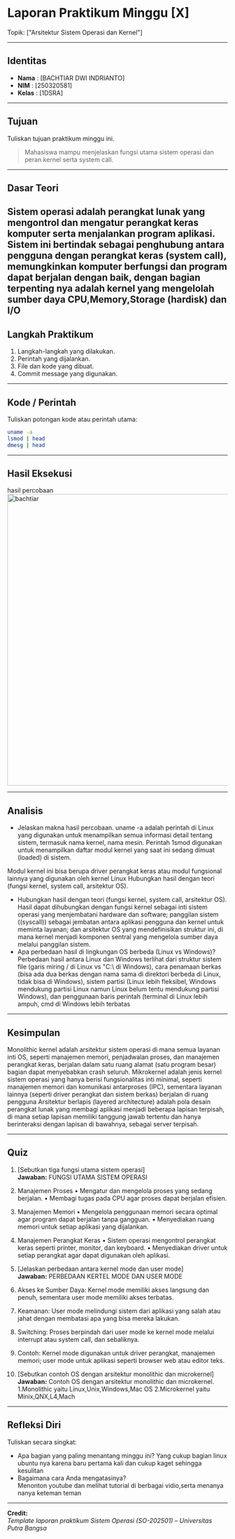 
# Laporan Praktikum Minggu [X]
Topik: ["Arsitektur Sistem Operasi dan Kernel"]

---

## Identitas
- **Nama**  : [BACHTIAR DWI INDRIANTO]  
- **NIM**   : [250320581]  
- **Kelas** : [1DSRA]

---

## Tujuan
Tuliskan tujuan praktikum minggu ini.  

> Mahasiswa mampu menjelaskan fungsi utama sistem operasi dan peran kernel serta system call.

---

## Dasar Teori
Sistem operasi adalah perangkat lunak yang mengontrol dan mengatur perangkat keras komputer serta menjalankan program aplikasi. Sistem ini bertindak sebagai penghubung antara pengguna dengan perangkat keras (system call), memungkinkan komputer berfungsi dan program dapat berjalan dengan baik, dengan bagian terpenting nya adalah kernel yang mengelolah sumber daya CPU,Memory,Storage (hardisk) dan I/O
---

## Langkah Praktikum
1. Langkah-langkah yang dilakukan.  
2. Perintah yang dijalankan.  
3. File dan kode yang dibuat.  
4. Commit message yang digunakan.

---

## Kode / Perintah
Tuliskan potongan kode atau perintah utama:
```bash
uname -a
lsmod | head
dmesg | head
```

---

## Hasil Eksekusi
hasil percobaan 
<img width="1184" height="665" alt="bachtiar" src="https://github.com/user-attachments/assets/8017a3a1-78e6-4b7f-b6df-46c072f1c7e5" />


---

## Analisis
- Jelaskan makna hasil percobaan.
  uname -a adalah perintah di Linux yang digunakan untuk menampilkan semua informasi detail tentang sistem, termasuk nama kernel, nama mesin.
Perintah 1smod digunakan untuk menampilkan daftar modul kernel yang saat ini sedang dimuat (loaded) di sistem.

Modul kernel ini bisa berupa driver perangkat keras atau modul fungsional lainnya yang digunakan oleh kernel Linux Hubungkan hasil dengan teori (fungsi kernel, system call, arsitektur OS).  
- Hubungkan hasil dengan teori (fungsi kernel, system call, arsitektur OS).
  Hasil dapat dihubungkan dengan fungsi kernel sebagai inti sistem operasi yang menjembatani hardware dan software; panggilan sistem ((syscall)) sebagai jembatan antara aplikasi pengguna dan kernel untuk meminta layanan; dan arsitektur OS yang mendefinisikan struktur ini, di mana kernel menjadi komponen sentral yang mengelola sumber daya melalui panggilan sistem.
- Apa perbedaan hasil di lingkungan OS berbeda (Linux vs Windows)?  
Perbedaan hasil antara Linux dan Windows terlihat dari struktur sistem file (garis miring / di Linux vs "C:\ di Windows), cara penamaan berkas (bisa ada dua berkas dengan nama sama di direktori berbeda di Linux, tidak bisa di Windows), sistem partisi (Linux lebih fleksibel, Windows mendukung partisi Linux namun Linux belum tentu mendukung partisi Windows), dan penggunaan baris perintah (terminal di Linux lebih ampuh, cmd di Windows lebih terbatas
---

## Kesimpulan
Monolithic kernel adalah arsitektur sistem operasi di mana semua layanan inti OS, seperti manajemen memori, penjadwalan proses, dan manajemen perangkat keras, berjalan dalam satu ruang alamat (satu program besar) bagian dapat menyebabkan crash seluruh. Mikrokernel adalah jenis kernel sistem operasi yang hanya berisi fungsionalitas inti minimal, seperti manajemen memori dan komunikasi antarproses (IPC), sementara layanan lainnya (seperti driver perangkat dan sistem berkas) berjalan di ruang pengguna Arsitektur berlapis (layered architecture) adalah pola desain perangkat lunak yang membagi aplikasi menjadi beberapa lapisan terpisah, di mana setiap lapisan memiliki tanggung jawab tertentu dan hanya berinteraksi dengan lapisan di bawahnya, sebagai server terpisah.

---

## Quiz
1. [Sebutkan tiga fungsi utama sistem operasi]  
   **Jawaban:**  FUNGSI UTAMA SISTEM OPERASI
1.	Manajemen Proses
•	Mengatur dan mengelola proses yang sedang berjalan.
•	Membagi tugas pada CPU agar proses dapat berjalan efisien.
2.	Manajemen Memori
•	Mengelola penggunaan memori secara optimal agar program dapat berjalan tanpa gangguan.
•	Menyediakan ruang memori untuk setiap aplikasi yang dijalankan.
3.	Manajemen Perangkat Keras
•	Sistem operasi mengontrol perangkat keras seperti printer, monitor, dan keyboard.
•	Menyediakan driver untuk setiap perangkat agar dapat digunakan oleh aplikasi.

3. [Jelaskan perbedaan antara kernel mode dan user mode]  
   **Jawaban:**  PERBEDAAN KERTEL MODE DAN USER MODE
1.	Akses ke Sumber Daya: Kernel mode memiliki akses langsung dan penuh, sementara user mode memiliki akses terbatas.
2.	Keamanan: User mode melindungi sistem dari aplikasi yang salah atau jahat dengan membatasi apa yang bisa mereka lakukan.
3.	Switching: Proses berpindah dari user mode ke kernel mode melalui interrupt atau system call, dan sebaliknya.
4.	Contoh: Kernel mode digunakan untuk driver perangkat, manajemen memori; user mode untuk aplikasi seperti browser web atau editor teks.

4. [Sebutkan contoh OS dengan arsitektur monolithic dan microkernel]  
   **Jawaban:**  Contoh OS dengan arsitektur monolithic dan microkernel.
1.Monolithic yaitu Linux,Unix,Windows,Mac OS
2.Microkernel yaitu Minix,QNX,L4,Mach


---

## Refleksi Diri
Tuliskan secara singkat:
- Apa bagian yang paling menantang minggu ini?
  Yang cukup bagian linux ubuntu nya karena baru pertama kali dan cukup kaget sehingga kesulitan  
- Bagaimana cara Anda mengatasinya?  
  Menonton youtube dan melihat tutorial di berbagai vidio,serta menanya nanya keteman teman
---

**Credit:**  
_Template laporan praktikum Sistem Operasi (SO-202501) – Universitas Putra Bangsa_
